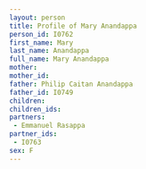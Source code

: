```yaml
---
layout: person
title: Profile of Mary Anandappa
person_id: I0762
first_name: Mary
last_name: Anandappa
full_name: Mary Anandappa
mother: 
mother_id: 
father: Philip Caitan Anandappa
father_id: I0749
children:
children_ids:
partners:
 - Emmanuel Rasappa
partner_ids:
 - I0763
sex: F
---
```


